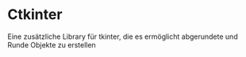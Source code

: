 # Ctkinter
Eine zusätzliche Library für tkinter, die es ermöglicht abgerundete und Runde Objekte zu erstellen
